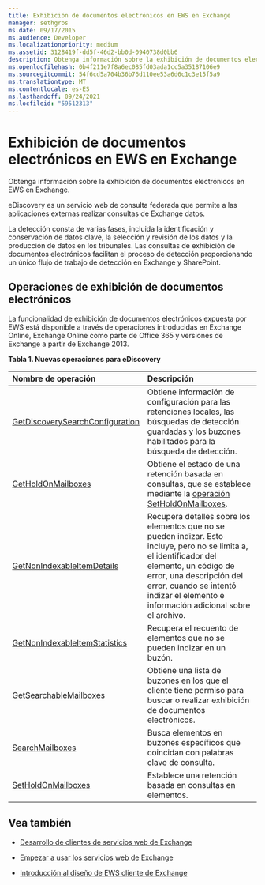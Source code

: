 ```yaml
---
title: Exhibición de documentos electrónicos en EWS en Exchange
manager: sethgros
ms.date: 09/17/2015
ms.audience: Developer
ms.localizationpriority: medium
ms.assetid: 3128419f-dd5f-46d2-bb0d-0940738d0bb6
description: Obtenga información sobre la exhibición de documentos electrónicos en EWS en Exchange.
ms.openlocfilehash: 0b4f211e7f8a6ec085fd03ada1cc5a35187106e9
ms.sourcegitcommit: 54f6cd5a704b36b76d110ee53a6d6c1c3e15f5a9
ms.translationtype: MT
ms.contentlocale: es-ES
ms.lasthandoff: 09/24/2021
ms.locfileid: "59512313"
---
```

# <a name="ediscovery-in-ews-in-exchange"></a>Exhibición de documentos electrónicos en EWS en Exchange

Obtenga información sobre la exhibición de documentos electrónicos en EWS en Exchange.
  
eDiscovery es un servicio web de consulta federada que permite a las aplicaciones externas realizar consultas de Exchange datos.
  
La detección consta de varias fases, incluida la identificación y conservación de datos clave, la selección y revisión de los datos y la producción de datos en los tribunales. Las consultas de exhibición de documentos electrónicos facilitan el proceso de detección proporcionando un único flujo de trabajo de detección en Exchange y SharePoint.
  
## <a name="ediscovery-operations"></a>Operaciones de exhibición de documentos electrónicos

La funcionalidad de exhibición de documentos electrónicos expuesta por EWS está disponible a través de operaciones introducidas en Exchange Online, Exchange Online como parte de Office 365 y versiones de Exchange a partir de Exchange 2013. 
  
**Tabla 1. Nuevas operaciones para eDiscovery**

|**Nombre de operación**|**Descripción**|
|:-----|:-----|
|[GetDiscoverySearchConfiguration](https://msdn.microsoft.com/library/8a54a6dc-110c-4972-a8bc-5ddb43c4b857%28Office.15%29.aspx) <br/> |Obtiene información de configuración para las retenciones locales, las búsquedas de detección guardadas y los buzones habilitados para la búsqueda de detección.  <br/> |
|[GetHoldOnMailboxes](https://msdn.microsoft.com/library/9157f329-80b4-4cd0-a158-378064966ae6%28Office.15%29.aspx) <br/> |Obtiene el estado de una retención basada en consultas, que se establece mediante la [operación SetHoldOnMailboxes](https://msdn.microsoft.com/library/9015a0d8-3495-461b-aa79-797d23169585%28Office.15%29.aspx).  <br/> |
|[GetNonIndexableItemDetails](https://msdn.microsoft.com/library/9279c3ad-f7c8-4bbc-b0a7-2c78416cb39a%28Office.15%29.aspx) <br/> |Recupera detalles sobre los elementos que no se pueden indizar. Esto incluye, pero no se limita a, el identificador del elemento, un código de error, una descripción del error, cuando se intentó indizar el elemento e información adicional sobre el archivo.  <br/> |
|[GetNonIndexableItemStatistics](https://msdn.microsoft.com/library/ed077877-9d98-4434-b8b6-a4a905e7f7a6%28Office.15%29.aspx) <br/> |Recupera el recuento de elementos que no se pueden indizar en un buzón.  <br/> |
|[GetSearchableMailboxes](https://msdn.microsoft.com/library/47f8ff57-4835-4d2d-9136-44afb31a4cbe%28Office.15%29.aspx) <br/> |Obtiene una lista de buzones en los que el cliente tiene permiso para buscar o realizar exhibición de documentos electrónicos.  <br/> |
|[SearchMailboxes](https://msdn.microsoft.com/library/8a67c1d8-d021-4e68-aa62-35f7d9c2edc7%28Office.15%29.aspx) <br/> |Busca elementos en buzones específicos que coincidan con palabras clave de consulta.  <br/> |
|[SetHoldOnMailboxes](https://msdn.microsoft.com/library/9015a0d8-3495-461b-aa79-797d23169585%28Office.15%29.aspx) <br/> |Establece una retención basada en consultas en elementos.  <br/> |
   
## <a name="see-also"></a>Vea también

- [Desarrollo de clientes de servicios web de Exchange](develop-web-service-clients-for-exchange.md)
    
- [Empezar a usar los servicios web de Exchange](start-using-web-services-in-exchange.md)
    
- [Introducción al diseño de EWS cliente de Exchange](ews-client-design-overview-for-exchange.md)
    

